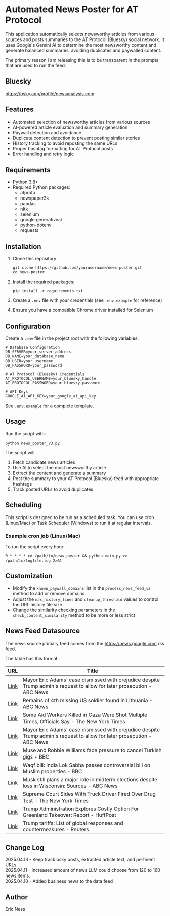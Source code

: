 # Automated News Poster for AT Protocol

This application automatically selects newsworthy articles from various sources and posts summaries to the AT Protocol (Bluesky) social network. It uses Google's Gemini AI to determine the most newsworthy content and generate balanced summaries, avoiding duplicates and paywalled content.

The primary reason I am releasing this is to be transparent in the prompts that are used to run the feed.

## Bluesky 

https://bsky.app/profile/newsanalysis.com

## Features

- Automated selection of newsworthy articles from various sources
- AI-powered article evaluation and summary generation
- Paywall detection and avoidance
- Duplicate content detection to prevent posting similar stories
- History tracking to avoid reposting the same URLs
- Proper hashtag formatting for AT Protocol posts
- Error handling and retry logic

## Requirements

- Python 3.8+
- Required Python packages:
  - atproto
  - newspaper3k
  - pandas
  - nltk
  - selenium
  - google.generativeai
  - python-dotenv
  - requests

## Installation

1. Clone this repository:
   ```
   git clone https://github.com/yourusername/news-poster.git
   cd news-poster
   ```

2. Install the required packages:
   ```
   pip install -r requirements.txt
   ```

3. Create a `.env` file with your credentials (see `.env.example` for reference)

4. Ensure you have a compatible Chrome driver installed for Selenium

## Configuration

Create a `.env` file in the project root with the following variables:

```
# Database Configuration
DB_SERVER=your_server_address
DB_NAME=your_database_name
DB_USER=your_username
DB_PASSWORD=your_password

# AT Protocol (Bluesky) Credentials
AT_PROTOCOL_USERNAME=your_bluesky_handle
AT_PROTOCOL_PASSWORD=your_bluesky_password

# API Keys
GOOGLE_AI_API_KEY=your_google_ai_api_key
```

See `.env.example` for a complete template.

## Usage

Run the script with:

```
python news_poster_V3.py
```

The script will:
1. Fetch candidate news articles
2. Use AI to select the most newsworthy article
3. Extract the content and generate a summary
4. Post the summary to your AT Protocol (Bluesky) feed with appropriate hashtags
5. Track posted URLs to avoid duplicates

## Scheduling

This script is designed to be run as a scheduled task. You can use cron (Linux/Mac) or Task Scheduler (Windows) to run it at regular intervals.

### Example cron job (Linux/Mac)

To run the script every hour:

```
0 * * * * cd /path/to/news-poster && python main.py >> /path/to/logfile.log 2>&1
```

## Customization

- Modify the `known_paywall_domains` list in the `process_news_feed_v2` method to add or remove domains
- Adjust the `max_history_lines` and `cleanup_threshold` values to control the URL history file size
- Change the similarity checking parameters in the `check_content_similarity` method to be more or less strict

## News Feed Datasource

The news source primary feed comes from the https://news.google.com rss feed.

The table has this format:

| URL | Title |
|-----|-------|
| [Link](https://news.google.com/rss/articles/CBMiqgFBVV95cUxPa2R1Qk1OMFlIbVNrR2lySW5BeXZwNWwxSUJVS2haZ25rd1Jfd2pjU1hhNmkwTFlscHBnTnpvdzhEQnRwbng5T3BwZzJreUZuZUNxcklUQUpGSWNBVkp4c3poQ0FnZzM0UkhockprR0FuWlRjTWNEbFF1OHBPbWlwYjR2SGNqTEwtdldCOUowSHFpMjQ0RUlfYURPMzNqRTVzai0xZzBBMWJFUQ?oc=5) | Mayor Eric Adams' case dismissed with prejudice despite Trump admin's request to allow for later prosecution - ABC News |
| [Link](https://news.google.com/rss/articles/CBMipAFBVV95cUxPckVuNkFqclBocExaZkZYZE5IVE10c3VlcU5fYkpHcUFtQ2M0MzJxcWF6QUwtMjIySmw4ZFJXS3RsbGxpM1RJU0RPcUpGWWtUaEN1R1NfaWR0R2dBdWFQeVFna25OeUJYOHVycW5sNGEzREhnRy1mSkt6UVpYN0RPOVBXaVJVNnpFeGM5bkVaM1Zhbzl1NU4yQlhfUWlmbGVTYUxXLdIBqgFBVV95cUxPeVIweXVIUjVsWFFTMjNkSDI1X2RadVJEM01NZFNzc3ZjOGZxdHh0ZEtTYkVac3FfZy1PQ2ZjUVlhNTFpa0s2VjhvcEtSQklWRngxWUZfeXhRNW9HWXhoWVhMcHFwTk84WVhkLU9FN0NKVG5aMm1oUkkyaHc2SDVsZ1hubGZHSFZXYjBaN21SS3ZrMXhGc09lMEN5OFgtdXhpSnVHTHVhX0R3QQ?oc=5) | Remains of 4th missing US soldier found in Lithuania - ABC News |
| [Link](https://news.google.com/rss/articles/CBMikgFBVV95cUxOclBiMmhDRHZHSVRDTlpRRUtJNTJUNXJFaVVaUmh6eW96ZkpQVTR4V01yMWxVUnlYWnZzNGFJWFZNM2hhSmczNjU1bkRWV0MtN2lsTW1pT2o0WDRYbTQ4UzhfUTFxYVFPeWs3NUY1SE5IWmZmalZwWURkdEhlWGJwelZPTkFVT1k5Qjl5UWU2UFl4dw?oc=5) | Some Aid Workers Killed in Gaza Were Shot Multiple Times, Officials Say - The New York Times |
| [Link](https://news.google.com/rss/articles/CBMiqgFBVV95cUxPa2R1Qk1OMFlIbVNrR2lySW5BeXZwNWwxSUJVS2haZ25rd1Jfd2pjU1hhNmkwTFlscHBnTnpvdzhEQnRwbng5T3BwZzJreUZuZUNxcklUQUpGSWNBVkp4c3poQ0FnZzM0UkhockprR0FuWlRjTWNEbFF1OHBPbWlwYjR2SGNqTEwtdldCOUowSHFpMjQ0RUlfYURPMzNqRTVzai0xZzBBMWJFUdIBrwFBVV95cUxOeGM3RGdPV2FzTDFVcjRqWGE2aHRnd21lVlF1bEZFSUtlNnNKMnR1blhQa3hyOVZVeDlaWUpPVFVBaXZ2WXFSTDBWVzdFdXRFTGVGSW55R3FlOE1BT3RNQ1hXbFdPcE1Eck96M1ZTYnQ0RUZ2QTJHd0Q5RGljaFJORjBndS11bVBSSU05OWV2QkZqSVdKZ3laMF9ycXZzMlp0bm9tTlVvUmFPWVE2MW5v?oc=5) | Mayor Eric Adams' case dismissed with prejudice despite Trump admin's request to allow for later prosecution - ABC News |
| [Link](https://news.google.com/rss/articles/CBMiWkFVX3lxTE1HQVA3Mkdsb2dPcmd5M0FIU3RhR3JCckRzNjlzVDB5Yk5BamlqTHBNd1ZqVGlvVG44SUlOZFhSN3JBaFJXS1JFbVBFRG5pVUpHWGpfT0ZwR180QdIBX0FVX3lxTE9HRW9LV3ZDSDUzNnM2TklGa1dWZ2lLN01ZV19rOEQ5QXJ5cXo1dk9Gb0VIQTZIOG5lT1NoX3RMdlVhc2o4akZRcm5FN2Z4ejNFRWh5Y3IyY2JnUTIzX1pz?oc=5) | Muse and Robbie Williams face pressure to cancel Turkish gigs - BBC |
| [Link](https://news.google.com/rss/articles/CBMiWkFVX3lxTE4zUGFZMi1xNXBGMG5hVUhrUGI2YTh0U1dmV0NhaFRDRFZVRDBzcUlVVFBrVS1qY2ROcUxCN0FtdUp2M2VhMFdjc1MwOFl0V2RfQzRjYnpzMEZ4Zw?oc=5) | Waqf bill: India Lok Sabha passes controversial bill on Muslim properties - BBC |
| [Link](https://news.google.com/rss/articles/CBMipgFBVV95cUxNbmtkRDJmMExiNk1UQmxJNkRVWldpRjVFbjhISmYxRG9obWdPN3dBd2lZR1lGRV9RMnpNTVpsdHFzclpTVGMwVWhBbzlBM3VnRk5Qd1NLeEM3QnB2NXZycW1CTm5TMUdVX3NCY1E5N3hQT0JEQXdLcGxKRk9NdHRxOEpsRnU5X0hLMWtSTW53b1ctWWF0d1BDMER1LWhhVTdPdk92MER30gGrAUFVX3lxTE1iMFdsUDl3enp6Rms5OGNVZDVlNFVTNHdEQmZubE1MeXJVWlRHMl80NFdocVlzSy1paXVlbUF2YmwwSWNlZXVpME10YkZGMnltZmlFaVNTOXZmOExQeE9uVFVfTWk4ZE9pVVd6dUVqLWhhRmZiQmFVeHE1NnBBZUFGQVhBeDVWSGNVSnowRjlURkNMLXpBX0ZBT2owMXBVa3RCVlFaYWU0ZW5rMA?oc=5) | Musk still plans a major role in midterm elections despite loss in Wisconsin: Sources - ABC News |
| [Link](https://news.google.com/rss/articles/CBMieEFVX3lxTE5NZEtIb2NXNjlvbkJFdENRWnl5R283bHdxS01HQ2JfVlg1NHAxYXk5enJoQnVHSE9UMVVPOUhaalEzUzhLd2lNQXBZR2ItQVNadThGRHJpdURmMEFuZ1BzMTZHZDd0cE1DcnJwR2tPd0xMMjFTcHVtOA?oc=5) | Supreme Court Sides With Truck Driver Fired Over Drug Test - The New York Times |
| [Link](https://news.google.com/rss/articles/CBMimgFBVV95cUxPRGZoS2FWclJUd0lNQlN5ZDlqdnk4MjR1M2g0VFA3bW9TbEVRcjBKRjB3WWNtTUc5Y3ZFX2FoVDRabHBuLUxPVXRLam9rajdVcUE2TDdlb1JlQ0ItbDNKSER5ZXZ4N0t2dXh2cURkNGpMdDY2ZGloRHVtelZYOHBaRUh4LWtXZ0JZcENRQ05sRm1ndVNBZDZldy1B0gGfAUFVX3lxTFBDVGNKaV9wTmU3bGctektrYm52SjV5VDdTTWZIWkpVVjhaRW9zNnlXaEIzcGtTemZrb3Fkdi1FaFFadmFMOHFtVWxiRDAwdk9VcUQ4Z0xxbWxzOEVLdzI1cG92d3FoUUdsc29wS0dKbVF1eGUtTkdiN3ZldEJqcjNld1ppb1RKYTRnYlA5bFpOOUszM1NscDlNdmp6dzBJZw?oc=5) | Trump Administration Explores Costly Option For Greenland Takeover: Report - HuffPost |
| [Link](https://news.google.com/rss/articles/CBMimwFBVV95cUxNbXByY0xxbFZPZlBXWDRXWE55OWhQTmRvQXRvQ2pudTd4WG5PVXltYW1hSzBYeDVKSmRKZFBIQlFpQ1ktZ1BSTDRPZjgwa2dNaGR4aHVtZ0RXUDk3Ymk2Vzh3QkwzQVoyS2RmTUpQaXprTHY4ckRhWDhkVjZFa2RPT0Nhcm9BQ1ZzVDdiQWhLOWxQSXlpQTFEX1lMZw?oc=5) | Trump tariffs: List of global responses and countermeasures - Reuters |

## Change Log

2025.04.13 - Keep track bsky posts, extracted article text, and pertinent URLs.  
2025.04.11 - Increased amount of news LLM could choose from 120 to 160 news items.  
2025.04.10 - Added business news to the data feed

## Author

Eric Ness

